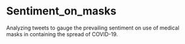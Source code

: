 # Sentiment_on_masks
Analyzing tweets to gauge the prevailing sentiment on use of medical masks in containing the spread of COVID-19.
